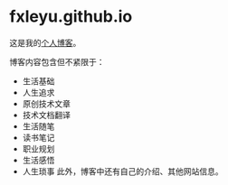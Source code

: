 # fxleyu.github.io

这是我的[个人博客](https://fxleyu.github.io/)。

博客内容包含但不紧限于：
- 生活基础
- 人生追求
- 原创技术文章
- 技术文档翻译
- 生活随笔
- 读书笔记
- 职业规划
- 生活感悟
- 人生琐事
此外，博客中还有自己的介绍、其他网站信息。
